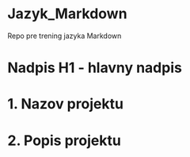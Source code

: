 # Jazyk_Markdown
Repo pre trening jazyka Markdown

# Nadpis H1 - hlavny nadpis

# 1. Nazov projektu

# 2. Popis projektu
